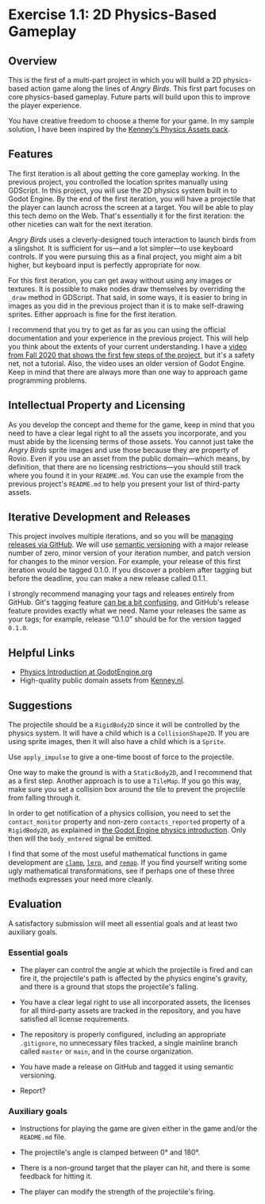 # Exercise 1.1: 2D Physics-Based Gameplay

## Overview
This is the first of a multi-part project in which you will build a 2D
physics-based action game along the lines of _Angry Birds_. This first part
focuses on core physics-based gameplay. Future parts will build upon this to
improve the player experience.

You have creative freedom to choose a theme for your game. In my sample
solution, I have been inspired by the [Kenney's Physics Assets pack](https://www.kenney.nl/assets/physics-assets).

## Features
The first iteration is all about getting the core gameplay working. In the
previous project, you controlled the location sprites manually using GDScript.
In this project, you will use the 2D physics system built in to Godot Engine. By
the end of the first iteration, you will have a projectile that the player can
launch across the screen at a target. You will be able to play this tech demo on
the Web. That's essentially it for the first iteration: the other niceties can
wait for the next iteration.

_Angry Birds_ uses a cleverly-designed touch interaction to launch birds from a
slingshot. It is sufficient for us—and a lot simpler—to use keyboard controls.
If you were pursuing this as a final project, you might aim a bit higher, but
keyboard input is perfectly appropriate for now.

For this first iteration, you can get away without using any images or textures.
It is possible to make nodes draw themselves by overriding the `_draw` method in
GDScript. That said, in some ways, it is easier to bring in images as you did in
the previous project than it is to make self-drawing sprites. Either approach is
fine for the first iteration.

I recommend that you try to get as far as you can using the official
documentation and your experience in the previous project. This will help you
think about the extents of your current understanding. I have a [video from Fall
2020 that shows the first few steps of the
project](https://www.youtube.com/watch?v=LuIOFrkKLH0), but it's a safety net,
not a tutorial. Also, the video uses an older version of Godot Engine. Keep in
mind that there are always more than one way to approach game programming
problems.

## Intellectual Property and Licensing
As you develop the concept and theme for the game, keep in mind that you need to
have a clear legal right to all the assets you incorporate, and you must abide
by the licensing terms of those assets. You cannot just take the _Angry Birds_
sprite images and use those because they are property of Rovio. Even if you use
an asset from the public domain—which means, by definition, that there are no
licensing restrictions—you should still track where you found it in your
`README.md`. You can use the example from the previous project's `README.md` to
help you present your list of third-party assets.

## Iterative Development and Releases
This project involves multiple iterations, and so you will be [managing releases
via
GitHub](https://docs.github.com/en/github/administering-a-repository/managing-releases-in-a-repository).
We will use [semantic versioning](https://semver.org/) with a major release number of zero, minor
version of your iteration number, and patch version for changes to the minor
version. For example, your release of this first iteration would be tagged
0.1.0. If you discover a problem after tagging but before the deadline, you can
make a new release called 0.1.1.

I strongly recommend managing your tags and releases entirely from GitHub. Git's
tagging feature [can be a bit
confusing](https://stackoverflow.com/questions/11514075/what-is-the-difference-between-an-annotated-and-unannotated-tag),
and GitHub's release feature provides exactly what we need. Name your releases
the same as your tags; for example, release &ldquo;0.1.0&rdquo; should be for the version
tagged `0.1.0`.

## Helpful Links
- [Physics Introduction at GodotEngine.org](https://docs.godotengine.org/en/stable/tutorials/physics/physics_introduction.html)
- High-quality public domain assets from [Kenney.nl](https://www.kenney.nl/assets).

## Suggestions
The projectile should be a `RigidBody2D` since it will be controlled by the
physics system. It will have a child which is a `CollisionShape2D`. If you are
using sprite images, then it will also have a child which is a `Sprite`.

Use `apply_impulse` to give a one-time boost of force to the projectile.

One way to make the ground is with a `StaticBody2D`, and I recommend that as a
first step. Another approach is to use a `TileMap`. If you go this way,
make sure you set a collision box around the tile to prevent the projectile from
falling through it. 

In order to get notification of a physics collision, you need to set the
`contact_monitor` property and non-zero `contacts_reported` property of a
`RigidBody2D`, as explained in [the Godot Engine physics
introduction](https://docs.godotengine.org/en/stable/tutorials/physics/physics_introduction.html).
Only then will the `body_entered` signal be emitted.

I find that some of the most useful mathematical functions in game development
are
[`clamp`](https://docs.godotengine.org/en/stable/classes/class_@globalscope.html#class-globalscope-method-clamp),
[`lerp`](https://docs.godotengine.org/en/stable/classes/class_@globalscope.html#class-globalscope-method-lerp),
and
[`remap`](https://docs.godotengine.org/en/stable/classes/class_@globalscope.html#class-globalscope-method-remap).
If you find yourself writing some ugly mathematical transformations, see if
perhaps one of these three methods expresses your need more cleanly.

## Evaluation

A satisfactory submission will meet all essential goals and at least two auxiliary goals.

### Essential goals

- The player can control the angle at which
the projectile is fired and can fire it,
the projectile's path is affected by the physics
engine's gravity, and there is a ground that stops
the projectile's falling.

- You have a clear legal right to use all incorporated
assets, the licenses for all third-party assets are
tracked in the repository, and you have satisfied
all license requirements.

- The repository is properly configured, including an appropriate `.gitignore`,
no unnecessary files tracked, a single mainline branch called `master` or
`main`, and in the course organization.

- You have made a release on GitHub and tagged it using semantic versioning.

- Report?

### Auxiliary goals

- Instructions for playing the game are given either
  in the game and/or the `README.md` file.

- The projectile's angle is clamped between 0&deg; and 180&deg;.

- There is a non-ground target that the player can hit, and there is some
  feedback for hitting it.

- The player can modify the strength of the projectile's firing.
